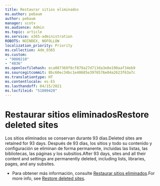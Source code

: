 ```yaml
---
title: Restaurar sitios eliminados
ms.author: pebaum
author: pebaum
manager: scotv
ms.audience: Admin
ms.topic: article
ms.service: o365-administration
ROBOTS: NOINDEX, NOFOLLOW
localization_priority: Priority
ms.collection: Adm_O365
ms.custom:
- "9000210"
- "4836"
ms.openlocfilehash: eca087369f8cf879a27d713da3e8e190aaf34eb9
ms.sourcegitcommit: 8bc60ec34bc1e40685e3976576e04a2623f63a7c
ms.translationtype: HT
ms.contentlocale: es-ES
ms.lasthandoff: 04/15/2021
ms.locfileid: "51809420"
---
```

# <a name="restore-deleted-sites"></a><span data-ttu-id="04917-102">Restaurar sitios eliminados</span><span class="sxs-lookup"><span data-stu-id="04917-102">Restore deleted sites</span></span>

<span data-ttu-id="04917-103">Los sitios eliminados se conservan durante 93 días.</span><span class="sxs-lookup"><span data-stu-id="04917-103">Deleted sites are retained for 93 days.</span></span> <span data-ttu-id="04917-104">Después de 93 días, los sitios y todo su contenido y configuración se eliminan de forma permanente, incluidas las listas, las bibliotecas, las páginas y los subsitios.</span><span class="sxs-lookup"><span data-stu-id="04917-104">After 93 days, sites and all their content and settings are permanently deleted, including lists, libraries, pages, and any subsites.</span></span>

- <span data-ttu-id="04917-105">Para obtener más información, consulte [Restaurar sitios eliminados](https://docs.microsoft.com/sharepoint/restore-deleted-site-collection).</span><span class="sxs-lookup"><span data-stu-id="04917-105">For more info, see [Restore deleted sites](https://docs.microsoft.com/sharepoint/restore-deleted-site-collection).</span></span>

